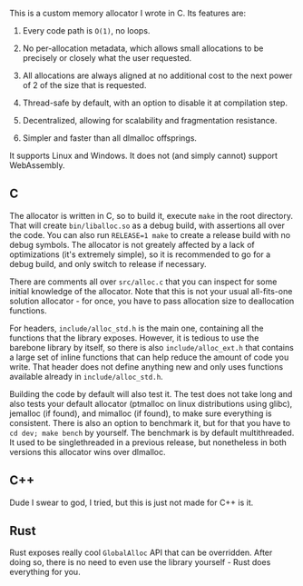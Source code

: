 This is a custom memory allocator I wrote in C. Its features are:

1. Every code path is `O(1)`, no loops.

2. No per-allocation metadata, which allows small allocations to be precisely or closely what the user requested.

3. All allocations are always aligned at no additional cost to the next power of 2 of the size that is requested.

4. Thread-safe by default, with an option to disable it at compilation step.

5. Decentralized, allowing for scalability and fragmentation resistance.

6. Simpler and faster than all dlmalloc offsprings.

It supports Linux and Windows. It does not (and simply cannot) support WebAssembly.

## C

The allocator is written in C, so to build it, execute `make` in the root directory. That will create `bin/liballoc.so` as a debug build, with assertions all over the code. You can also run `RELEASE=1 make` to create a release build with no debug symbols. The allocator is not greately affected by a lack of optimizations (it's extremely simple), so it is recommended to go for a debug build, and only switch to release if necessary.

There are comments all over `src/alloc.c` that you can inspect for some initial knowledge of the allocator. Note that this is not your usual all-fits-one solution allocator - for once, you have to pass allocation size to deallocation functions.

For headers, `include/alloc_std.h` is the main one, containing all the functions that the library exposes. However, it is tedious to use the barebone library by itself, so there is also `include/alloc_ext.h` that contains a large set of inline functions that can help reduce the amount of code you write. That header does not define anything new and only uses functions available already in `include/alloc_std.h`.

Building the code by default will also test it. The test does not take long and also tests your default allocator (ptmalloc on linux distributions using glibc), jemalloc (if found), and mimalloc (if found), to make sure everything is consistent. There is also an option to benchmark it, but for that you have to `cd dev; make bench` by yourself. The benchmark is by default multithreaded. It used to be singlethreaded in a previous release, but nonetheless in both versions this allocator wins over dlmalloc.

## C++

Dude I swear to god, I tried, but this is just not made for C++ is it.

## Rust

Rust exposes really cool `GlobalAlloc` API that can be overridden. After doing so, there is no need to even use the library yourself - Rust does everything for you.


